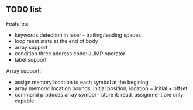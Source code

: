 ## TODO list

Features:
* keywords detection in lexer - trailing/leading spaces
* loop reset state at the end of body
* array support
* condition three address code: JUMP<op> operator
* label support

Array support:
* assign memory location to each symbol at the begining
* array memory: location bounds, initial position, location = initial + offset
* command produces array symbol - store it: read, assignment are only capable

